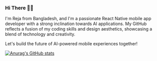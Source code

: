 ### Hi There 👋👋

I'm Reja from Bangladesh, and I'm a passionate React Native mobile app developer with a strong inclination towards AI applications. 
My GitHub reflects a fusion of my coding skills and design aesthetics, showcasing a blend of technology and creativity. 

Let's build the future of AI-powered mobile experiences together!


[![Anurag's GitHub stats](https://github-readme-stats.vercel.app/api?username=rejawanum)](https://github.com/anuraghazra/github-readme-stats)

